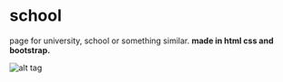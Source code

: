 # school
page for university, school or something similar.
<b>made in html css and bootstrap. </b>


![alt tag](https://github.com/DeveloperMat/school/blob/master/page.png)
